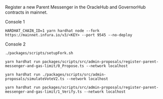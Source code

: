Register a new Parent Messenger in the OracleHub and GovernorHub contracts in mainnet.

Console 1

```
HARDHAT_CHAIN_ID=1 yarn hardhat node --fork https://mainnet.infura.io/v3/<KEY> --port 9545 --no-deploy
```

Console 2

```
./packages/scripts/setupFork.sh

yarn hardhat run packages/scripts/src/admin-proposals/register-parent-messenger-and-gas-limit/0_Propose.ts --network localhost

yarn hardhat run ./packages/scripts/src/admin-proposals/simulateVoteV2.ts --network localhost

yarn hardhat run packages/scripts/src/admin-proposals/register-parent-messenger-and-gas-limit/1_Verify.ts --network localhost
```
